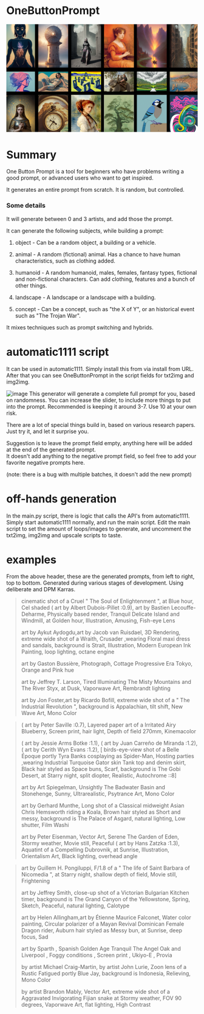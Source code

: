# OneButtonPrompt
![OneButtonPrompt](https://github.com/AIrjen/OneButtonPrompt/blob/main/images/Background.png)

# Summary

One Button Prompt is a tool for beginners who have problems writing a good prompt, or advanced users who want to get inspired.

It generates an entire prompt from scratch. It is random, but controlled.

### Some details
It will generate between 0 and 3 artists, and add those the prompt.

It can generate the following subjects, while building a prompt:

1. object - Can be a random object, a building or a vehicle.  

2. animal - A random (fictional) animal. Has a chance to have human characteristics, such as clothing added.  

3. humanoid - A random humanoid, males, females, fantasy types, fictional and non-fictional characters. Can add clothing, features and a bunch of other things.  

4. landscape - A landscape or a landscape with a building.  

5. concept - Can be a concept, such as "the X of Y", or an historical event such as "The Trojan War".  

It mixes techniques such as prompt switching and hybrids. 


# automatic1111 script
It can be used in automatic1111. Simply install this from via install from URL. After that you can see OneButtonPrompt in the script fields for txt2img and img2img.

![image](https://user-images.githubusercontent.com/130234949/230737801-fd107060-161b-495e-871c-234342664b31.png)
This generator will generate a complete full prompt for you, based on randomness. You can increase the slider, to include more things to put into the prompt. 
Recommended is keeping it around 3-7. Use 10 at your own risk.

There are a lot of special things build in, based on various research papers. Just try it, and let it surprise you.

Suggestion is to leave the prompt field empty, anything here will be added at the end of the generated prompt.  
It doesn't add anything to the negative prompt field, so feel free to add your favorite negative prompts here.  

(note: there is a bug with multiple batches, it doesn't add the new prompt)

# off-hands generation

In the main.py script, there is logic that calls the API's from automatic1111. Simply start automatic1111 normally, and run the main script.
Edit the main script to set the amount of loops/images to generate, and uncomment the txt2img, img2img and upscale scripts to taste.


# examples
From the above header, these are the generated prompts, from left to right, top to bottom. Generated during various stages of development. Using deliberate and DPM Karras.

>cinematic shot of a Cruel " The Soul of Enlightenment ", at Blue hour, Cel shaded 
( art by Albert Dubois-Pillet :0.9), art by Bastien Lecouffe-Deharme, Physically based render, Tranquil Delicate Island and Windmill, at Golden hour, Illustration, Amusing, Fish-eye Lens 
>
>art by Aykut Aydogdu,art by Jacob van Ruisdael, 3D Rendering, extreme wide shot of a Wraith, Crusader ,wearing Floral maxi dress and sandals, background is Strait, Illustration, Modern European Ink Painting, loop lighting, octane engine 
>
>art by Gaston Bussière, Photograph, Cottage Progressive Era Tokyo, Orange and Pink hue
>
>art by Jeffrey T. Larson, Tired Illuminating The Misty Mountains and The River Styx, at Dusk, Vaporwave Art, Rembrandt lighting 
>
>art by Jon Foster,art by Ricardo Bofill, extreme wide shot of a " The Industrial Revolution ", background is Appalachian, tilt shift, New Wave Art, Mono Color 



>( art by Peter Saville :0.7), Layered paper art of a Irritated Airy Blueberry, Screen print, hair light, Depth of field 270mm, Kinemacolor 
>
>( art by Jessie Arms Botke :1.1), ( art by Juan Carreño de Miranda :1.2), ( art by Cerith Wyn Evans :1.2), [ birds-eye-view shot of a Belle Époque portly Tyra Banks cosplaying as Spider-Man, Hosting parties ,wearing Industrial Turquoise Gator skin Tank top and denim skirt, Black hair styled as Space buns, Scarf, background is The Gobi Desert, at Starry night, split diopter, Realistic, Autochrome ::8]
>
>art by Art Spiegelman, Unsightly The Badwater Basin and Stonehenge, Sunny, Ultrarealistic, Psytrance Art, Mono Color 
>
>art by Gerhard Munthe, Long shot of a Classical midweight Asian Chris Hemsworth riding a Koala, Brown hair styled as Short and messy, background is The Palace of Asgard, natural lighting, Low shutter, Film Washi 
>
>art by Peter Eisenman, Vector Art, Serene The Garden of Eden, Stormy weather, Movie still, Peaceful 
( art by Hans Zatzka :1.3), Aquatint of a Compelling Dubrovnik, at Sunrise, Illustration, Orientalism Art, Black lighting, overhead angle 


>art by Guillem H. Pongiluppi, F/1.8 of a " The life of Saint Barbara of Nicomedia ", at Starry night, shallow depth of field, Movie still, Frightening 
>
>art by Jeffrey Smith, close-up shot of a Victorian Bulgarian Kitchen timer, background is The Grand Canyon of the Yellowstone, Spring, Sketch, Peaceful, natural lighting, Calotype 
>
>art by Helen Allingham,art by Étienne Maurice Falconet, Water color painting, Circular polarizer of a Mayan Revival Dominican Female Dragon rider, Auburn hair styled as Messy bun, at Sunrise, deep focus, Sad 
>
>art by Sparth , Spanish Golden Age Tranquil The Angel Oak and Liverpool , Foggy conditions , Screen print , Ukiyo-E , Provia 
>
>by artist Michael Craig-Martin, by artist John Lurie, Zoon lens of a Rustic Fatigued portly Blue Jay, background is Indonesia, Relieving, Mono Color
>
>by artist Brandon Mably, Vector Art, extreme wide shot of a Aggravated Invigorating Fijian snake at Stormy weather, FOV 90 degrees, Vaporwave Art, flat lighting, High Contrast
